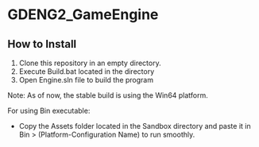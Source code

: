 # GDENG2_GameEngine

## How to Install

1. Clone this repository in an empty directory.
2. Execute Build.bat located in the directory
3. Open Engine.sln file to build the program

Note: As of now, the stable build is using the Win64 platform.

For using Bin executable:

- Copy the Assets folder located in the Sandbox directory and paste it in Bin > (Platform-Configuration Name) to run smoothly.
